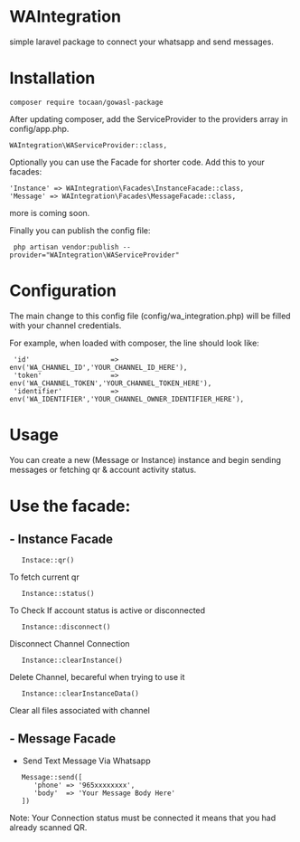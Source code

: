 # WAIntegration
simple laravel package to connect your whatsapp and send messages.


# Installation
```
composer require tocaan/gowasl-package
```

After updating composer, add the ServiceProvider to the providers array in config/app.php. <br />
 
```
WAIntegration\WAServiceProvider::class, 
```

Optionally you can use the Facade for shorter code. Add this to your facades: <br />

```
'Instance' => WAIntegration\Facades\InstanceFacade::class, 
'Message' => WAIntegration\Facades\MessageFacade::class, 
```

 more is coming soon. <br />

 Finally you can publish the config file: <br />
```
 php artisan vendor:publish --provider="WAIntegration\WAServiceProvider"  
```

# Configuration
 The main change to this config file (config/wa_integration.php) will be filled with your channel credentials. <br />

 For example, when loaded with composer, the line should look like: <br />
```
 'id'                    => env('WA_CHANNEL_ID','YOUR_CHANNEL_ID_HERE'),
 'token'                 => env('WA_CHANNEL_TOKEN','YOUR_CHANNEL_TOKEN_HERE'),
 'identifier'            => env('WA_IDENTIFIER','YOUR_CHANNEL_OWNER_IDENTIFIER_HERE'), 
```

# Usage

 You can create a new (Message or Instance) instance and begin sending messages or fetching qr & account activity status. <br />

 # Use the facade:
 
 ## - Instance Facade

   
```
   Instace::qr()
```
   To fetch current qr  <br />
```
   Instance::status() 
```
   To Check If account status is active or disconnected <br />
```
   Instance::disconnect() 
```
   Disconnect Channel Connection <br />
```
   Instance::clearInstance() 
```
   Delete Channel, becareful when trying to use it <br />
```
   Instance::clearInstanceData() 
```
   Clear all files associated with channel <br />

 ## - Message Facade
 - Send Text Message Via Whatsapp <br />
```
   Message::send([
      'phone' => '965xxxxxxxx',
      'body'  => 'Your Message Body Here'
   ]) 
```
 
 Note: Your Connection status must be connected it means that you had already scanned QR.
